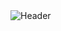 <img title="Header" alt="Header" src="https://git.minetest.land/MineClone2/MineClone2/raw/commit/9b881df465513b2ded5a9e19dbdd5f910ff6c6c2/menu/header.png">
